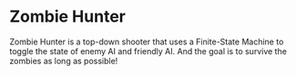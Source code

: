 # Zombie Hunter
 Zombie Hunter is a top-down shooter that uses a Finite-State Machine to toggle the state of enemy AI and friendly AI.  And the goal is to survive the zombies as long as possible!
